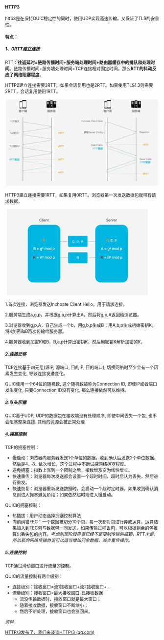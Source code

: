 



#### HTTP3

http3是在保持QUIC稳定性的同时，使用UDP实现高速传输，又保证了TLS的安全性。

#### 特点：

##### 1、0RTT建立连接

RTT：**往返延时=链路传播时间+服务端处理时间+路由器缓存中的排队和处理时间**。链路传播时间+服务端处理时间=TCP连接相对固定时间，那么**RTT的抖动反应了网络阻塞程度**。

HTTP2建立连接需要3RTT，如果会话复用也是2RTT。如果使用TLS1.3则需要2RTT，会话复用使用1RTT。

![image-20220614001930896](HTTP协议.assets/image-20220614001930896.png)

HTTP3建立连接需要1RTT，如果复用0RTT。浏览器第一次发送数据包就带有请求数据。

![image-20220614001944123](HTTP协议.assets/image-20220614001944123.png)

1.首次连接，浏览器发送Inchoate Client Hello，用于请求连接。

2.服务端生成a,g,p，并根据g,a,p计算出A，然后将g,p,A返回给浏览器。

3.浏览器收到g,p,A，自己生成一个b，用g,b,p生成B；用A,b,p生成初始密钥K，将K加密和B再次传输给服务器。

4.服务器收到加密K和B，B,a,p计算出密钥K，然后用密钥K解析加密的K，

##### 2.连接迁移

TCP连接基于四元组(源IP, 源端口, 目的IP, 目的端口), 切换网络时至少会有一个因素发生变化, 导致连接发送变化。

QUIC使用一个64位的随机数, 这个随机数被称为Connection ID, 即使IP或者端口发生变化, 只要Connection ID没有变化, 那么连接依然可以维持。

##### 3.队头阻塞

QUIC基于UDP, UDP的数据包在接收端没有处理顺序, 即使中间丢失一个包, 也不会阻塞整条连接. 其他的资源会被正常处理.

##### 4.拥塞控制

TCP的拥塞控制：

* 慢启动：浏览器向服务器发送1个单位的数据，收到确认后发送2个单位数据，然后是4、8...依次增长，这个过程中不断试探网络拥塞程度。
* 避免拥塞：指数上涨到一个限制之后，指数增涨变为线性增长。
* 快速重传：浏览器每次发送都会设置一个超时时间，超时后认为丢失，然后进行重发。
* 快速恢复：浏览器重新发送数据时，会启动一个超时定时器，如果收到确认消息则进入拥塞避免阶段；如果依然超时则进入慢启动。

QUIC的拥塞控制：

* 热插拔：用户动态选择拥塞控制算法
* 向前纠错FEC：一个数据被切分10个包，每一次都对包进行异或运算，运算结果加入到FEC包与数据包一同发送，如果传输过程丢包，可以根据剩余的包推算出丢失包的内容。*考虑到现阶段带宽已经不是限制传输的瓶颈，RTT才是，所以新的网络传输协议可以适当增加冗余数据，减少重传操作。*

##### 5.连接控制

TCP通过滑动窗口进行流量的控制。

QUIC的流量控制有两个级别：

* 连接级别：接收窗口=流1接收窗口+流2接收窗口+...
* 流量级别：接收窗口=最大接收窗口-已接收数据
  * 流没传输数据时，接收窗口就是最大窗口；
  * 随着接收数据，接收窗口不断缩小；
  * 然后不断处理，接收窗口也会涨回来。



*资料*

[HTTP/3发布了，我们来谈谈HTTP/3 (qq.com)](https://mp.weixin.qq.com/s/wvjzYrt3_myzIBkS4Ds7XA)